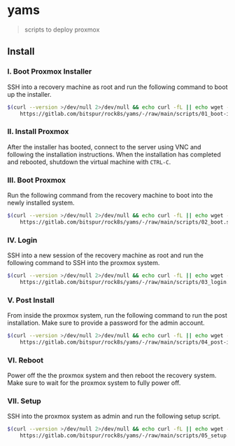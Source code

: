 # yams

> scripts to deploy proxmox

## Install

### I. Boot Proxmox Installer

SSH into a recovery machine as root and run the following command to boot up the installer.

```sh
$(curl --version >/dev/null 2>/dev/null && echo curl -fL || echo wget --content-on-error -O-) \
    https://gitlab.com/bitspur/rock8s/yams/-/raw/main/scripts/01_boot-installer.sh 2>/dev/null | sh
```

### II. Install Proxmox

After the installer has booted, connect to the server using VNC and following the installation
instructions. When the installation has completed and rebooted, shutdown the virtual machine with `CTRL-C`.

### III. Boot Proxmox

Run the following command from the recovery machine to boot into the newly installed system.

```sh
$(curl --version >/dev/null 2>/dev/null && echo curl -fL || echo wget --content-on-error -O-) \
    https://gitlab.com/bitspur/rock8s/yams/-/raw/main/scripts/02_boot.sh 2>/dev/null | sh
```

### IV. Login

SSH into a new session of the recovery machine as root and run the following command to SSH into the proxmox system.

```sh
$(curl --version >/dev/null 2>/dev/null && echo curl -fL || echo wget --content-on-error -O-) \
    https://gitlab.com/bitspur/rock8s/yams/-/raw/main/scripts/03_login.sh 2>/dev/null | sh
```

### V. Post Install

From inside the proxmox system, run the following command to run the post installation. Make
sure to provide a password for the admin account.

```sh
$(curl --version >/dev/null 2>/dev/null && echo curl -fL || echo wget --content-on-error -O-) \
    https://gitlab.com/bitspur/rock8s/yams/-/raw/main/scripts/04_post-install.sh 2>/dev/null | sh
```

### VI. Reboot

Power off the the proxmox system and then reboot the recovery system. Make sure to wait for the
proxmox system to fully power off.

### VII. Setup

SSH into the proxmox system as admin and run the following setup script.

```sh
$(curl --version >/dev/null 2>/dev/null && echo curl -fL || echo wget --content-on-error -O-) \
    https://gitlab.com/bitspur/rock8s/yams/-/raw/main/scripts/05_setup.sh 2>/dev/null | sh
```
